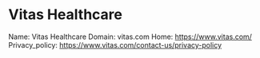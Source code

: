 
# Vitas Healthcare

Name: Vitas Healthcare
Domain: vitas.com
Home: https://www.vitas.com/
Privacy_policy: https://www.vitas.com/contact-us/privacy-policy
